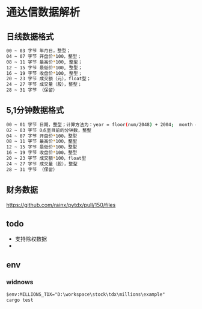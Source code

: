 # 通达信数据解析

## 日线数据格式
```sh
00 ~ 03 字节 年月日，整型；
04 ~ 07 字节 开盘价*100，整型；
08 ~ 11 字节 最高价*100, 整型；
12 ~ 15 字节 最低价*100, 整型；
16 ~ 19 字节 收盘价*100, 整型；
20 ~ 23 字节 成交额（元），float型；
24 ~ 27 字节 成交量（股），整型；
28 ~ 31 字节 （保留）
```

## 5,1分钟数据格式
```sh
00 ~ 01 字节 日期，整型；计算方法为：year = floor(num/2048) + 2004;  month = floor(mod(num,2048)/100);   day = mod(mod(num,2048), 100);
02 ~ 03 字节 0点至目前的分钟数，整型
04 ~ 07 字节 开盘价*100，整型
08 ~ 11 字节 最高价*100，整型
12 ~ 15 字节 最低价*100，整型
16 ~ 19 字节 收盘价*100，整型
20 ~ 23 字节 成交额*100，float型
24 ~ 27 字节 成交量（股），整型
28 ~ 31 字节 （保留）
```


## 财务数据
https://github.com/rainx/pytdx/pull/150/files

## todo
- 支持除权数据
- 

## env
### widnows
```ps
$env:MILLIONS_TDX="D:\workspace\stock\tdx\millions\example"
cargo test
```
